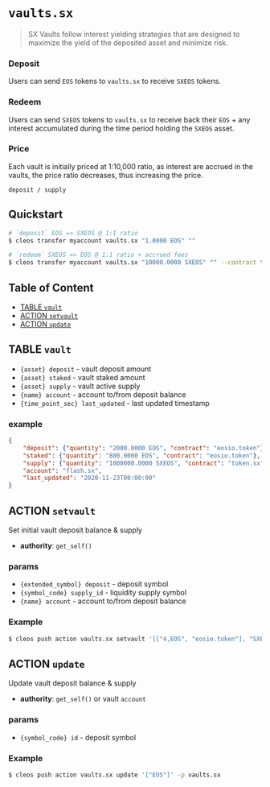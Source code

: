 # `vaults.sx`

> SX Vaults follow interest yielding strategies that are designed to maximize the yield of the deposited asset and minimize risk.

### Deposit

Users can send `EOS` tokens to `vaults.sx` to receive `SXEOS` tokens.

### Redeem

Users can send `SXEOS` tokens to `vaults.sx` to receive back their `EOS` + any interest accumulated during the time period holding the `SXEOS` asset.

### Price

Each vault is initially priced at 1:10,000 ratio, as interest are accrued in the vaults, the price ratio decreases, thus increasing the price.

```
deposit / supply
```

## Quickstart

```bash
# `deposit` EOS => SXEOS @ 1:1 ratio
$ cleos transfer myaccount vaults.sx "1.0000 EOS" ""

# `redeem` SXEOS => EOS @ 1:1 ratio + accrued fees
$ cleos transfer myaccount vaults.sx "10000.0000 SXEOS" "" --contract token.sx
```

## Table of Content

- [TABLE `vault`](#table-vault)
- [ACTION `setvault`](#table-setvault)
- [ACTION `update`](#table-update)

## TABLE `vault`

- `{asset} deposit` - vault deposit amount
- `{asset} staked` - vault staked amount
- `{asset} supply` - vault active supply
- `{name} account` - account to/from deposit balance
- `{time_point_sec} last_updated` - last updated timestamp

### example

```json
{
    "deposit": {"quantity": "2000.0000 EOS", "contract": "eosio.token"},
    "staked": {"quantity": "800.0000 EOS", "contract": "eosio.token"},
    "supply": {"quantity": "1000000.0000 SXEOS", "contract": "token.sx"},
    "account": "flash.sx",
    "last_updated": "2020-11-23T00:00:00"
}
```

## ACTION `setvault`

Set initial vault deposit balance & supply

- **authority**: `get_self()`

### params

- `{extended_symbol} deposit` - deposit symbol
- `{symbol_code} supply_id` - liquidity supply symbol
- `{name} account` - account to/from deposit balance

### Example

```bash
$ cleos push action vaults.sx setvault '[["4,EOS", "eosio.token"], "SXEOS", "flash.sx"]' -p vaults.sx
```

## ACTION `update`

Update vault deposit balance & supply

- **authority**: `get_self()` or vault `account`

### params

- `{symbol_code} id` - deposit symbol

### Example

```bash
$ cleos push action vaults.sx update '["EOS"]' -p vaults.sx
```